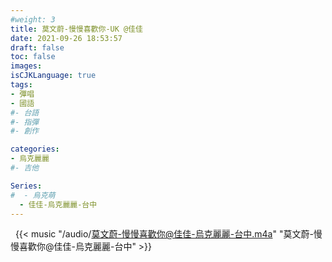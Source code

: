 ```yaml
---
#weight: 3
title: 莫文蔚-慢慢喜歡你-UK @佳佳
date: 2021-09-26 18:53:57
draft: false
toc: false
images:
isCJKLanguage: true
tags:
- 彈唱
- 國語
#- 台語
#- 指彈
#- 創作

categories:
- 烏克麗麗
#- 吉他

Series:
#  - 烏克萌
  - 佳佳-烏克麗麗-台中
---
```





&nbsp;
{{< music "/audio/莫文蔚-慢慢喜歡你@佳佳-烏克麗麗-台中.m4a" "莫文蔚-慢慢喜歡你@佳佳-烏克麗麗-台中" >}}
